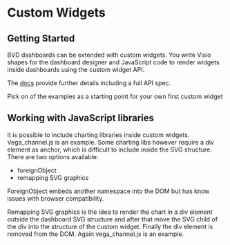 # Custom Widgets

## Getting Started
BVD dashboards can be extended with custom widgets. You write Visio shapes for the dashboard designer and JavaScript code to render widgets inside dashboards using the custom widget API.

The [docs](https://docs.microfocus.com/BVD/10.63/Content/knowledge_base/widgets/stencil_ref_custom.htm) provide further details including a full API spec.

Pick on of the examples as a starting point for your own first custom widget

## Working with JavaScript libraries
It is possible to include charting libraries inside custom widgets. Vega_channel.js is an example. Some charting libs however require a div element as anchor, which is difficult to include inside the SVG structure.
There are two options available:
  * foreignObject
  * remapping SVG graphics

ForeignObject embeds another namespace into the DOM but has know issues with browser compatibility.

Remapping SVG graphics is the idea to render the chart in a div element outside the dashboard SVG structure and after that move the SVG child of the div into the structure of the custom widget. Finally the div element is removed from the DOM. Again vega_channel.js is an example.

